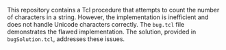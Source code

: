This repository contains a Tcl procedure that attempts to count the number of characters in a string.  However, the implementation is inefficient and does not handle Unicode characters correctly.  The `bug.tcl` file demonstrates the flawed implementation. The solution, provided in `bugSolution.tcl`, addresses these issues.
